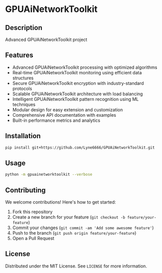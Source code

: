 # GPUAiNetworkToolkit

## Description

Advanced GPUAiNetworkToolkit project

## Features

- Advanced GPUAiNetworkToolkit processing with optimized algorithms
- Real-time GPUAiNetworkToolkit monitoring using efficient data structures
- Secure GPUAiNetworkToolkit encryption with industry-standard protocols
- Scalable GPUAiNetworkToolkit architecture with load balancing
- Intelligent GPUAiNetworkToolkit pattern recognition using ML techniques
- Modular design for easy extension and customization
- Comprehensive API documentation with examples
- Built-in performance metrics and analytics
## Installation

```bash
pip install git+https://github.com/Lyne6666/GPUAiNetworkToolkit.git
```

## Usage

```bash
python -m gpuainetworktoolkit --verbose
```

## Contributing

We welcome contributions! Here's how to get started:

1. Fork this repository
2. Create a new branch for your feature (`git checkout -b feature/your-feature`)
3. Commit your changes (`git commit -am 'Add some awesome feature'`)
4. Push to the branch (`git push origin feature/your-feature`)
5. Open a Pull Request

## License

Distributed under the MIT License. See `LICENSE` for more information.
